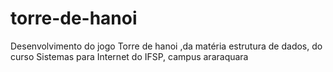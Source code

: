 # torre-de-hanoi
Desenvolvimento do jogo Torre de hanoi ,da matéria estrutura de dados, do curso Sistemas para Internet do IFSP, campus araraquara
